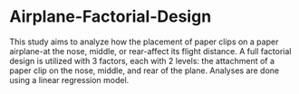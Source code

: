 # Airplane-Factorial-Design
This study aims to analyze how the placement of paper clips on a paper airplane-at the nose, middle, or rear-affect its flight distance. 
A full factorial design is utilized with 3 factors, each with 2 levels: the attachment of a paper clip on the nose, middle, and rear of the plane. Analyses are done using a linear regression model.
